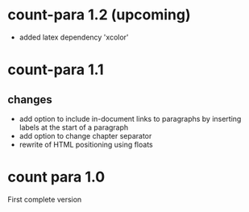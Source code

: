 # count-para 1.2 (upcoming)

- added latex dependency 'xcolor'

# count-para 1.1

## changes

- add option to include in-document links to paragraphs by inserting labels at the start of a paragraph
- add option to change chapter separator
- rewrite of HTML positioning using floats

# count para 1.0

First complete version